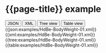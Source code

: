 # {{page-title}} example

<div>
  <div class="tab">
     <button class="tablinks active" onclick="openTab(event, 'JSON')">JSON</button>
     <button class="tablinks" onclick="openTab(event, 'XML')">XML</button>
     <button class="tablinks" onclick="openTab(event, 'Tree view')">Tree view</button>
     <button class="tablinks" onclick="openTab(event, 'Table view')">Table view</button>   
  </div>

  <div id="JSON" class="tabcontent" style="display:block">
      {{json:examples/HdBe-BodyWeight-01.xml}}
  </div>
  <div id="XML" class="tabcontent">
      {{xml:examples/HdBe-BodyWeight-01.xml}}
  </div>
  <div id="Tree view" class="tabcontent">
      {{tree:examples/HdBe-BodyWeight-01.xml}}
  </div>
  <div id="Table view" class="tabcontent">
      {{table:examples/HdBe-BodyWeight-01.xml}}
  </div>

</div>